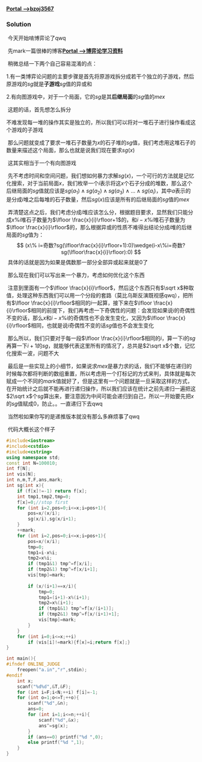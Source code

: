 [**Portal -->bzoj3567**](https://www.lydsy.com/JudgeOnline/problem.php?id=3576)

### Solution

​	今天开始啃博弈论了qwq

​	先mark一篇很棒的博客[**Portal -->博弈论学习资料**](https://blog.csdn.net/strangedbly/article/details/51137432)

​	稍微总结一下两个自己容易混淆的点：

1.有一类博弈论问题的主要步骤是首先将原游戏拆分成若干个独立的子游戏，然后原游戏的$sg$就是**子游戏**$sg$值的异或和

2.有向图游戏中，对于一个局面，它的$sg$是其**后继局面**的$sg$值的$mex$



​	这题的话，首先想怎么拆分

​	不难发现每一堆的操作其实是独立的，所以我们可以将对一堆石子进行操作看成这个游戏的子游戏

​	那么问题就变成了要求一堆石子数量为$x$的石子堆的$sg$值，我们考虑用这堆石子的数量来描述这个局面，那么也就是说我们现在要求$sg(x)$

​	这其实相当于一个有向图游戏

​	先不考虑时间和空间问题，我们想如何暴力求解$sg(x)$，一个可行的方法就是记忆化搜索，对于当前局面$x$，我们枚举一个$i$表示将这$x$个石子分成的堆数，那么这个后继局面的$sg$值就应该是$sg(a_1)\wedge sg(a_2)\wedge sg(a_3)\wedge...\wedge sg(a_i)$，其中$a$表示的是分成$i$堆之后每堆的石子数量，然后$sg(x)$应该是所有的后继局面的$sg$值的$mex$

​	弄清楚这点之后，我们考虑分成$i$堆应该怎么分，根据题目要求，显然我们只能分成$x\%i$堆石子数量为$\lfloor \frac{x}{i}\rfloor+1$的，和$i-x\%i$堆石子数量为$\lfloor \frac{x}{i}\rfloor$的，那么根据异或的性质不难得出结论分成$i$堆的后继局面的$sg$值为：
$$
(x\% i=奇数?sg(\lfloor\frac{x}{i}\rfloor+1):0)\wedge(i-x\%i=奇数?sg(\lfloor\frac{x}{i}\rfloor):0)
$$
​	具体的话就是因为如果是偶数那一部分全部异或起来就是$0$了



​	那么现在我们可以写出来一个暴力，考虑如何优化这个东西

​	注意到里面有一个$\lfloor \frac{x}{i}\rfloor$，然后这个东西只有$\sqrt x$种取值，处理这种东西我们可以用一个分段的套路（莫比乌斯反演既视感qwq），把所有$\lfloor \frac{x}{i}\rfloor$相同的$i$一起算，接下来在$\lfloor \frac{x}{i}\rfloor$相同的前提下，我们再考虑一下奇偶性的问题：会发现如果说$i$的奇偶性不变的话，那么$x%i$和$i-x\%i$的奇偶性也不会发生变化，又因为$\lfloor \frac{x}{i}\rfloor$相同，也就是说$i$奇偶性不变的话$sg$值也不会发生变化

​	那么所以，我们只要对于每一段$\lfloor \frac{x}{i}\rfloor$相同的$i$，算一下$i$的$sg$再算一下$i+1$的$sg$，就能够代表这里所有的情况了，总共是$2\sqrt x$个数，记忆化搜索一波，问题不大

​	最后是一些实现上的小细节，如果说求$mex$是暴力求的话，我们不能够在递归的时候每次都将判断的数组重置，所以考虑用一个打标记的方式来判，具体就是每次赋成一个不同的$mark$值就好了，但是这里有一个问题就是一旦采取这样的方式，在开始统计之后就不能再进行递归操作，所以我们应该在统计之前先递归一遍把这$2\sqrt x$个$sg$算出来，要注意因为中间可能会递归到自己，所以一开始要先把$x$的$sg$值赋成$0$，防止。。一直递归下去qwq

​	当然啦如果你写的是递推版本就没有那么多麻烦事了qwq



​	代码大概长这个样子

```C++
#include<iostream>
#include<cstdio>
#include<cstring>
using namespace std;
const int N=100010;
int f[N];
int vis[N];
int n,m,T,F,ans,mark;
int sg(int x){
	if (f[x]!=-1) return f[x];
	int tmp1,tmp2,tmp=0;
	f[x]=0;//stop first
	for (int i=2,pos=0;i<=x;i=pos+1){
		pos=x/(x/i);
		sg(x/i),sg(x/i+1);
	}
	++mark;
	for (int i=2,pos=0;i<=x;i=pos+1){
		pos=x/(x/i);
		tmp=0;
		tmp1=i-x%i;
		tmp2=x%i;
		if (tmp1&1) tmp^=f[x/i];
		if (tmp2&1) tmp^=f[x/i+1];
		vis[tmp]=mark;
		
		if (x/(i+1)==x/i){
			tmp=0;
			tmp1=(i+1)-x%(i+1);
			tmp2=x%(i+1);
			if (tmp1&1) tmp^=f[x/(i+1)];
			if (tmp2&1) tmp^=f[x/(i+1)+1];
			vis[tmp]=mark;
		}
	}
	for (int i=0;i<=x;++i)
		if (vis[i]!=mark){f[x]=i;return f[x];}
}

int main(){
#ifndef ONLINE_JUDGE
	freopen("a.in","r",stdin);
#endif
	int x;
	scanf("%d%d",&T,&F);
	for (int i=F;i<N;++i) f[i]=-1;
	for (int o=1;o<=T;++o){
		scanf("%d",&n);
		ans=0;
		for (int i=1;i<=n;++i){
			scanf("%d",&x);
			ans^=sg(x);
		}
		if (ans==0) printf("%d ",0);
		else printf("%d ",1);
	}
}
```

